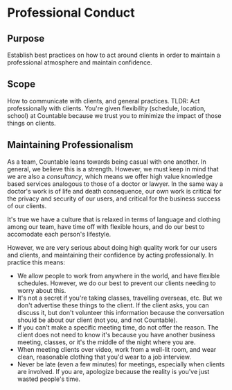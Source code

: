 # Professional Conduct

## Purpose

Establish best practices on how to act around clients in order to maintain a professional atmosphere and maintain confidence.

## Scope

How to communicate with clients, and general practices. TLDR: Act professionally with clients. You're given flexibility (schedule, location, school) at Countable because we trust you to minimize the impact of those things on clients.

## Maintaining Professionalism

As a team, Countable leans towards being casual with one another. In general, we believe this is a strength. However, 
we must keep in mind that we are also a *consultancy*, which means we offer high value knowledge based services
analogous to those of a doctor or lawyer. In the same way a doctor's work is of life and death consequence, our own
work is critical for the privacy and security of our users, and critical for the business success of our clients.

It's true we have a culture that is relaxed in terms of language and clothing among our team, have time off with flexible hours, and
do our best to accomodate each person's lifestyle.

However, we are very serious about doing high quality work for our users and clients, and maintaining their confidence by acting professionally. In practice this means:

  * We allow people to work from anywhere in the world, and have flexible schedules. However, we do our best to prevent our clients needing to worry about this.
  * It's not a secret if you're taking classes, travelling overseas, etc. But we don't advertise these things to the client. If the client asks, you can discuss it, but don't volunteer this information because the conversation should be about our client (not you, and not Countable).
  * If you can't make a specific meeting time, do not offer the reason. The client does not need to know it's because you have another business meeting, classes, or it's the middle of the night where you are.
  * When meeting clients over video, work from a well-lit room, and wear clean, reasonable clothing that you'd wear to a job interview.
  * Never be late (even a few minutes) for meetings, especially when clients are involved. If you are, apologize because the reality is you've just wasted people's time.
